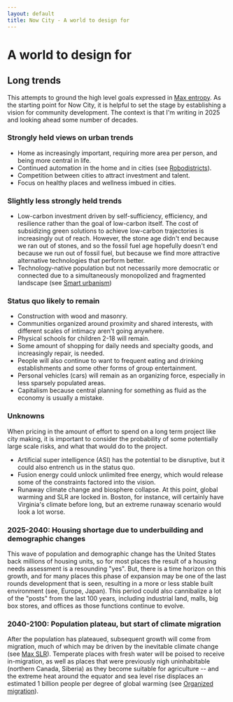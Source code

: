 ```yaml
---
layout: default
title: Now City - A world to design for
---
```


# A world to design for

## Long trends

This attempts to ground the high level goals expressed in [Max entropy](Max%20entropy). As the starting point for Now City, it is helpful to set the stage by establishing a vision for community development. The context is that I'm writing in 2025 and looking ahead some number of decades.

### Strongly held views on urban trends

- Home as increasingly important, requiring more area per person, and being more central in life.
- Continued automation in the home and in cities (see [Robodistricts](Robodistricts)).
- Competition between cities to attract investment and talent.
- Focus on healthy places and wellness imbued in cities.

### Slightly less strongly held trends

- Low-carbon investment driven by self-sufficiency, efficiency, and resilience rather than the goal of low-carbon itself. The cost of subsidizing green solutions to achieve low-carbon trajectories is increasingly out of reach. However, the stone age didn't end because we ran out of stones, and so the fossil fuel age hopefully doesn't end because we run out of fossil fuel, but because we find more attractive alternative technologies that perform better.
- Technology-native population but not necessarily more democratic or connected due to a simultaneously monopolized and fragmented landscape (see [Smart urbanism](Smart%20urbanism))

### Status quo likely to remain

- Construction with wood and masonry.
- Communities organized around proximity and shared interests, with different scales of intimacy aren't going anywhere.
- Physical schools for children 2-18 will remain.
- Some amount of shopping for daily needs and specialty goods, and increasingly repair, is needed.
- People will also continue to want to frequent eating and drinking establishments and some other forms of group entertainment.
- Personal vehicles (cars) will remain as an organizing force, especially in less sparsely populated areas.
- Capitalism because central planning for something as fluid as the economy is usually a mistake.

### Unknowns

When pricing in the amount of effort to spend on a long term project like city making, it is important to consider the probability of some potentially large scale risks, and what that would do to the project.

- Artificial super intelligence (ASI) has the potential to be disruptive, but it could also entrench us in the status quo.
- Fusion energy could unlock unlimited free energy, which would release some of the constraints factored into the vision.
- Runaway climate change and biosphere collapse. At this point, global warming and SLR are locked in. Boston, for instance, will certainly have Virginia's climate before long, but an extreme runaway scenario would look a lot worse.

### 2025-2040: Housing shortage due to underbuilding and demographic changes

This wave of population and demographic change has the United States back millions of housing units, so for most places the result of a housing needs assessment is a resounding "yes". But, there is a time horizon on this growth, and for many places this phase of expansion may be one of the last rounds development that is seen, resulting in a more or less stable built environment (see, Europe, Japan). This period could also cannibalize a lot of the "posts" from the last 100 years, including industrial land, malls, big box stores, and offices as those functions continue to evolve.

### 2040-2100: Population plateau, but start of climate migration

After the population has plateaued, subsequent growth will come from migration, much of which may be driven by the inevitable climate change (see [Max SLR](Max%20SLR)). Temperate places with fresh water will be poised to receive in-migration, as well as places that were previously nigh uninhabitable (northern Canada, Siberia) as they become suitable for agriculture -- and the extreme heat around the equator and sea level rise displaces an estimated 1 billion people per degree of global warming (see [Organized migration](Organized-migration)).
